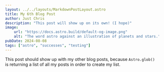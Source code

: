 ```yaml
---
layout: ../../layouts/MarkdownPostLayout.astro
title: My 6th Blog Post
author: Just Chris
description: "This post will show up on its own! (I hope)"
image:
    url: "https://docs.astro.build/default-og-image.png"
    alt: "The word astro against an illustration of planets and stars."
pubDate: 2024-08-08
tags: ["astro", "successes", "testing"]
---
```

This post should show up with my other blog posts, because `Astro.glob()` is returning a list of all my posts in order to create my list.
